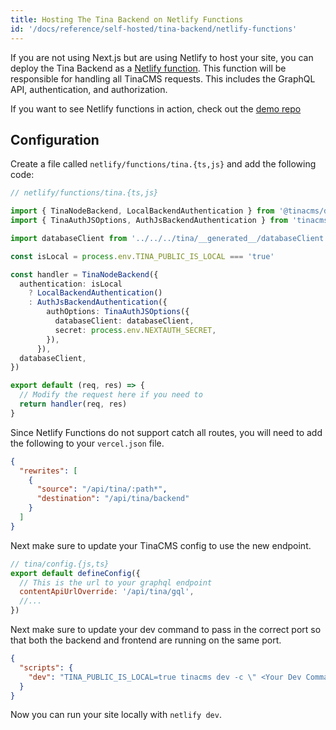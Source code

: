 ```yaml
---
title: Hosting The Tina Backend on Netlify Functions
id: '/docs/reference/self-hosted/tina-backend/netlify-functions'
---
```


If you are not using Next.js but are using Netlify to host your site, you can deploy the Tina Backend as a [Netlify function](https://www.netlify.com/platform/core/functions/). This function will be responsible for handling all TinaCMS requests. This includes the GraphQL API, authentication, and authorization.

If you want to see Netlify functions in action, check out the [demo repo](https://github.com/tinacms/tina-self-hosted-static-demo)

## Configuration

Create a file called `netlify/functions/tina.{ts,js}` and add the following code:

```ts
// netlify/functions/tina.{ts,js}

import { TinaNodeBackend, LocalBackendAuthentication } from '@tinacms/datalayer'
import { TinaAuthJSOptions, AuthJsBackendAuthentication } from 'tinacms-authjs'

import databaseClient from '../../../tina/__generated__/databaseClient'

const isLocal = process.env.TINA_PUBLIC_IS_LOCAL === 'true'

const handler = TinaNodeBackend({
  authentication: isLocal
    ? LocalBackendAuthentication()
    : AuthJsBackendAuthentication({
        authOptions: TinaAuthJSOptions({
          databaseClient: databaseClient,
          secret: process.env.NEXTAUTH_SECRET,
        }),
      }),
  databaseClient,
})

export default (req, res) => {
  // Modify the request here if you need to
  return handler(req, res)
}
```

Since Netlify Functions do not support catch all routes, you will need to add the following to your `vercel.json` file.

```json
{
  "rewrites": [
    {
      "source": "/api/tina/:path*",
      "destination": "/api/tina/backend"
    }
  ]
}
```

Next make sure to update your TinaCMS config to use the new endpoint.

```js
// tina/config.{js,ts}
export default defineConfig({
  // This is the url to your graphql endpoint
  contentApiUrlOverride: '/api/tina/gql',
  //...
})
```

Next make sure to update your dev command to pass in the correct port so that both the backend and frontend are running on the same port.

```json
{
  "scripts": {
    "dev": "TINA_PUBLIC_IS_LOCAL=true tinacms dev -c \" <Your Dev Command> --port $PORT\""
  }
}
```

Now you can run your site locally with `netlify dev`.

